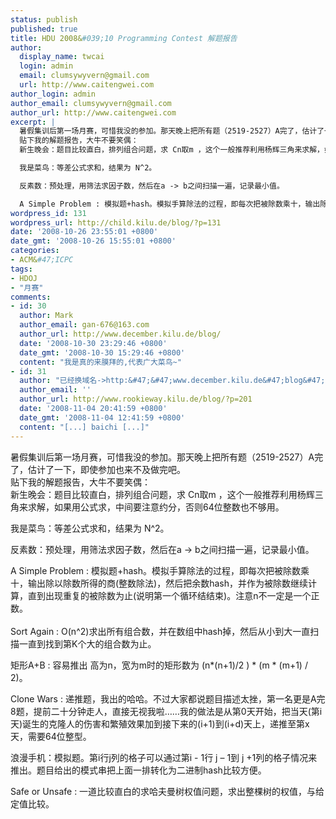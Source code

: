 ```yaml
---
status: publish
published: true
title: HDU 2008&#039;10 Programming Contest 解题报告
author:
  display_name: twcai
  login: admin
  email: clumsywyvern@gmail.com
  url: http://www.caitengwei.com
author_login: admin
author_email: clumsywyvern@gmail.com
author_url: http://www.caitengwei.com
excerpt: |
  暑假集训后第一场月赛，可惜我没的参加。那天晚上把所有题（2519-2527）A完了，估计了一下，即使参加也来不及做完吧。
  贴下我的解题报告，大牛不要笑偶：
  新生晚会：题目比较直白，排列组合问题，求 Cn取m ，这个一般推荐利用杨辉三角来求解，如果用公式求，中间要注意约分，否则64位整数也不够用。

  我是菜鸟：等差公式求和，结果为 N^2。

  反素数：预处理，用筛法求因子数，然后在a -> b之间扫描一遍，记录最小值。

  A Simple Problem : 模拟题+hash。模拟手算除法的过程，即每次把被除数乘十，输出除以除数所得的商(整数除法)，然后把余数hash，并作为被除数继续计算，直到出现重复的被除数为止(说明第一个循环结结束)。注意n不一定是一个正数。
wordpress_id: 131
wordpress_url: http://child.kilu.de/blog/?p=131
date: '2008-10-26 23:55:01 +0800'
date_gmt: '2008-10-26 15:55:01 +0800'
categories:
- ACM&#47;ICPC
tags:
- HDOJ
- "月赛"
comments:
- id: 30
  author: Mark
  author_email: gan-676@163.com
  author_url: http://www.december.kilu.de/blog/
  date: '2008-10-30 23:29:46 +0800'
  date_gmt: '2008-10-30 15:29:46 +0800'
  content: "我是真的来膜拜的,代表广大菜鸟~"
- id: 31
  author: "已经换域名->http:&#47;&#47;www.december.kilu.de&#47;blog&#47; at My December"
  author_email: ''
  author_url: http://www.rookieway.kilu.de/blog/?p=201
  date: '2008-11-04 20:41:59 +0800'
  date_gmt: '2008-11-04 12:41:59 +0800'
  content: "[...] baichi [...]"
---
```

<p>暑假集训后第一场月赛，可惜我没的参加。那天晚上把所有题（2519-2527）A完了，估计了一下，即使参加也来不及做完吧。<br />
贴下我的解题报告，大牛不要笑偶：<br />
新生晚会：题目比较直白，排列组合问题，求 Cn取m ，这个一般推荐利用杨辉三角来求解，如果用公式求，中间要注意约分，否则64位整数也不够用。</p>
<p>我是菜鸟：等差公式求和，结果为 N^2。</p>
<p>反素数：预处理，用筛法求因子数，然后在a -> b之间扫描一遍，记录最小值。</p>
<p>A Simple Problem : 模拟题+hash。模拟手算除法的过程，即每次把被除数乘十，输出除以除数所得的商(整数除法)，然后把余数hash，并作为被除数继续计算，直到出现重复的被除数为止(说明第一个循环结结束)。注意n不一定是一个正数。<br />
<a id="more"></a><a id="more-131"></a><br />
Sort Again : O(n^2)求出所有组合数，并在数组中hash掉，然后从小到大一直扫描一直到找到第K个大的组合数为止。</p>
<p>矩形A+B : 容易推出 高为n，宽为m时的矩形数为 (n*(n+1)&#47;2 ) * (m * (m+1) &#47; 2)。</p>
<p>Clone Wars : 递推题，我出的哈哈。不过大家都说题目描述太挫，第一名更是A完8题，提前二十分钟走人，直接无视我啦&hellip;&hellip;我的做法是从第0天开始，把当天(第i天)诞生的克隆人的伤害和繁殖效果加到接下来的(i+1)到(i+d)天上，递推至第x天，需要64位整型。</p>
<p>浪漫手机：模拟题。第i行j列的格子可以通过第i - 1行 j &ndash; 1到 j +1列的格子情况来推出。题目给出的模式串把上面一排转化为二进制hash比较方便。</p>
<p>Safe or Unsafe : 一道比较直白的求哈夫曼树权值问题，求出整棵树的权值，与给定值比较。</p>
